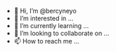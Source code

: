 - 👋 Hi, I’m @bercyneyo
- 👀 I’m interested in ...
- 🌱 I’m currently learning ...
- 💞️ I’m looking to collaborate on ...
- 📫 How to reach me ...

<!---
bercyneyo/bercyneyo is a ✨ special ✨ repository because its `README.md` (this file) appears on your GitHub profile.
You can click the Preview link to take a look at your changes.
--->
